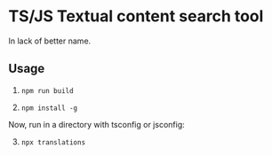 # TS/JS Textual content search tool

In lack of better name. 

## Usage

1. `npm run build`

2. `npm install -g`

Now, run in a directory with tsconfig or jsconfig:

3. `npx translations`
